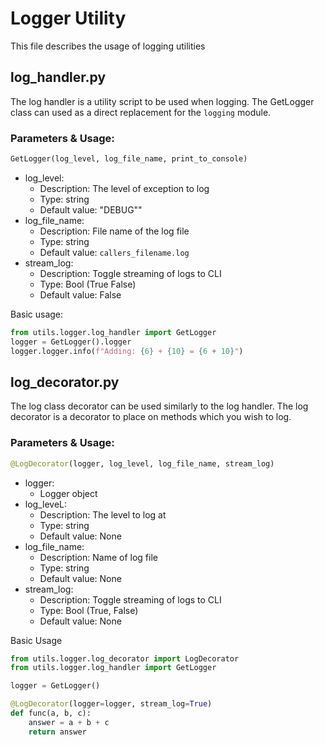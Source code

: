 # Logger Utility

This file describes the usage of logging utilities

## log_handler.py

The log handler is a utility script to be used when logging. The GetLogger class can used as a 
direct replacement for the `logging` module.

### Parameters & Usage:

```python
GetLogger(log_level, log_file_name, print_to_console)
```

* log_level: 
    * Description: The level of exception to log
    * Type: string
    * Default value: "DEBUG""
* log_file_name:
    * Description: File name of the log file
    * Type: string
    * Default value: `callers_filename.log`
* stream_log:
    * Description: Toggle streaming of logs to CLI
    * Type: Bool (True False)
    * Default value: False
    
Basic usage:
```python
from utils.logger.log_handler import GetLogger
logger = GetLogger().logger
logger.logger.info(f"Adding: {6} + {10} = {6 + 10}")
```

## log_decorator.py
The log class decorator can be used similarly to the log handler. The log decorator is a decorator 
to place on methods which you wish to log.

### Parameters & Usage:

```python
@LogDecorator(logger, log_level, log_file_name, stream_log)
```

* logger:
    * Logger object
* log_leveL:
    * Description: The level to log at
    * Type: string
    * Default value: None
* log_file_name:
    * Description: Name of log file
    * Type: string
    * Default value: None
* stream_log:
    * Description: Toggle streaming of logs to CLI
    * Type: Bool (True, False)
    * Default value: None

Basic Usage
```python
from utils.logger.log_decorator import LogDecorator
from utils.logger.log_handler import GetLogger

logger = GetLogger()

@LogDecorator(logger=logger, stream_log=True)
def func(a, b, c):
    answer = a + b + c
    return answer
```
